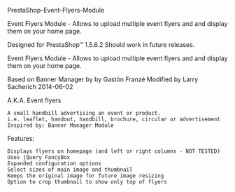 ﻿PrestaShop-Event-Flyers-Module

Event Flyers Module - Allows to upload multiple event flyers and and display them on your home page.

Designed for PrestaShop™ 1.5.6.2
Should work in future releases.

Event Flyers Module - Allows to upload multiple event flyers and and display them on your home page.

Based on Banner Manager by by Gastón Franzé Modified by Larry Sacherich 2014-06-02

A.K.A. Event flyers

    A small handbill advertising an event or product.
    i.e. leaflet, handout, handbill, brochure, circular or advertisement
    Inspired by: Banner Manager Module

Features:

    Displays flyers on homepage (and left or right columns - NOT TESTED)
    Uses jQuery FancyBox
    Expanded configuration options
    Select sizes of main image and thumbnail
    Keeps the original image for future image resizing
    Option to crop thumbnail to show only top of flyers
